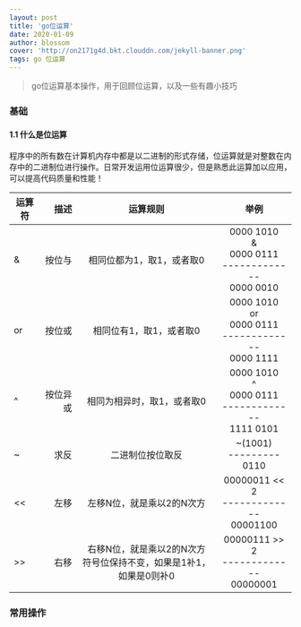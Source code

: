 ```yaml
---
layout: post
title: 'go位运算'
date: 2020-01-09
author: blossom
cover: 'http://on2171g4d.bkt.clouddn.com/jekyll-banner.png'
tags: go 位运算
---
```


> go位运算基本操作，用于回顾位运算，以及一些有趣小技巧

### 基础
#### 1.1 什么是位运算
程序中的所有数在计算机内存中都是以二进制的形式存储，位运算就是对整数在内存中的二进制位进行操作。日常开发运用位运算很少，但是熟悉此运算加以应用，可以提高代码质量和性能！

| 运算符        | 描述   |  运算规则  | 举例 |
| --------   | -----:  | :----:  |:----:  |
| &        | 按位与  |  相同位都为1，取1，或者取0  | 0000 1010 <br> & <br> 0000 0111 <br> -------------<br>0000 0010 |
| or        | 按位或  |  相同位有1，取1，或者取0  | 0000 1010 <br> or <br> 0000 0111 <br> -------------<br>0000 1111 |
| ^       | 按位异或   |  相同为相异时，取1，或者取0  | 0000 1010 <br> ^ <br> 0000 0111 <br> -------------<br>1111 0101 |
| ~        | 求反   |  二进制位按位取反  | ~(1001) <br> ---------<br>0110|
| <<        | 左移   |  左移N位，就是乘以2的N次方  | 00000011 << 2 <br> -------------<br>00001100 |
| \>>       | 右移   |  右移N位，就是乘以2的N次方<br>符号位保持不变，如果是1补1，如果是0则补0  | 00000111 >> 2 <br> -------------<br>00000001 |
### 常用操作
